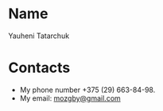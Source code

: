 # Name
  Yauheni Tatarchuk

# Contacts
 - My phone number +375 (29) 663-84-98.
 - My email: mozgby@gmail.com
